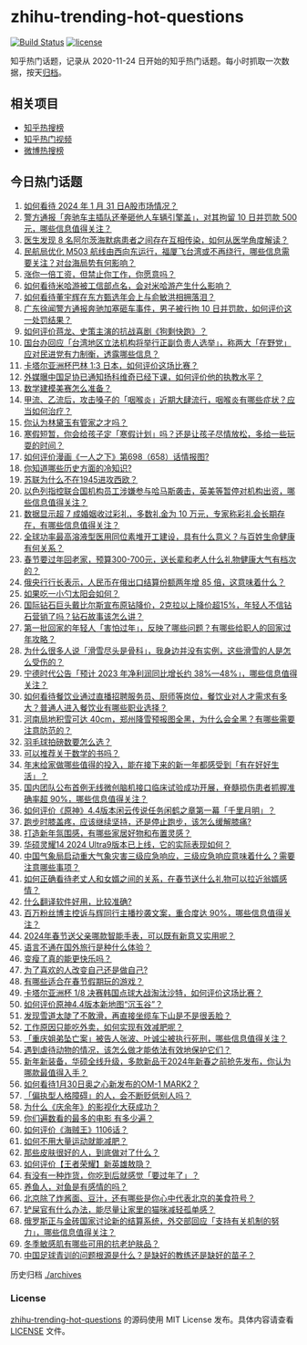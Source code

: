 # zhihu-trending-hot-questions

[![Build Status](https://github.com/justjavac/zhihu-trending-hot-questions/workflows/ci/badge.svg?branch=master)](https://github.com/justjavac/zhihu-trending-hot-questions/actions)
[![license](https://img.shields.io/github/license/justjavac/zhihu-trending-hot-questions)](https://github.com/justjavac/zhihu-trending-hot-questions/blob/master/LICENSE)

知乎热门话题，记录从 2020-11-24
日开始的知乎热门话题。每小时抓取一次数据，按天[归档](./archives)。

## 相关项目

- [知乎热搜榜](https://github.com/justjavac/zhihu-trending-top-search)
- [知乎热门视频](https://github.com/justjavac/zhihu-trending-hot-video)
- [微博热搜榜](https://github.com/justjavac/weibo-trending-hot-search)

## 今日热门话题

<!-- BEGIN -->
<!-- 最后更新时间 Thu Feb 01 2024 03:11:41 GMT+0800 (China Standard Time) -->

1. [如何看待 2024 年 1 月 31 日A股市场情况？](https://www.zhihu.com/question/642108589)
1. [警方通报「奔驰车主插队还拳砸他人车辆引擎盖」，对其拘留 10 日并罚款 500 元，哪些信息值得关注？](https://www.zhihu.com/question/642168679)
1. [医生发现 8 名阿尔茨海默病患者之间存在互相传染，如何从医学角度解读？](https://www.zhihu.com/question/642146793)
1. [民航局优化 M503 航线由西向东运行，福厦飞台湾或不再绕行，哪些信息需要关注？对台海局势有何影响？](https://www.zhihu.com/question/642109655)
1. [涨你一倍工资，但禁止你工作，你愿意吗？](https://www.zhihu.com/question/640502310)
1. [如何看待米哈游被工信部点名，会对米哈游产生什么影响？](https://www.zhihu.com/question/642230825)
1. [如何看待董宇辉在东方甄选年会上与俞敏洪相拥落泪？](https://www.zhihu.com/question/641790363)
1. [广东徐闻警方通报奔驰加塞砸车事件，男子被行拘 10 日并罚款，如何评价这一处罚结果？](https://www.zhihu.com/question/642169785)
1. [如何评价蒋龙、史策主演的抗战喜剧《狗剩快跑》？](https://www.zhihu.com/question/641237574)
1. [国台办回应「台湾地区立法机构将举行正副负责人选举」，称两大「在野党」应对民进党有力制衡，透露哪些信息？](https://www.zhihu.com/question/642122802)
1. [卡塔尔亚洲杯巴林 1:3 日本，如何评价这场比赛？](https://www.zhihu.com/question/642194815)
1. [外媒曝中国足协已通知扬科维奇已经下课，如何评价他的执教水平？](https://www.zhihu.com/question/642179013)
1. [数学建模美赛怎么准备？](https://www.zhihu.com/question/637472226)
1. [甲流、乙流后，攻击嗓子的「咽喉炎」近期大肆流行，咽喉炎有哪些症状？应当如何治疗？](https://www.zhihu.com/question/642174082)
1. [你认为林黛玉有管家之才吗？](https://www.zhihu.com/question/632829659)
1. [寒假短暂，你会给孩子定「寒假计划」吗？还是让孩子尽情放松，多给一些玩耍的时间？](https://www.zhihu.com/question/640846609)
1. [如何评价漫画《一人之下》第698（658）话情报图?](https://www.zhihu.com/question/642170293)
1. [你知道哪些历史方面的冷知识?](https://www.zhihu.com/question/632305510)
1. [苏联为什么不在1945进攻西欧？](https://www.zhihu.com/question/641259605)
1. [以色列指控联合国机构员工涉嫌参与哈马斯袭击，英美等暂停对机构出资，哪些信息值得关注？](https://www.zhihu.com/question/641654125)
1. [数据显示超 7 成婚姻收过彩礼，多数礼金为 10 万元，专家称彩礼会长期存在，有哪些信息值得关注？](https://www.zhihu.com/question/640929052)
1. [全球功率最高溶液型医用同位素堆开工建设，具有什么意义？与百姓生命健康有何关系？](https://www.zhihu.com/question/642046794)
1. [春节要过年回老家，预算300-700元，送长辈和老人什么礼物健康大气有档次的？](https://www.zhihu.com/question/640487049)
1. [俄央行行长表示，人民币在俄出口结算份额两年增 85 倍，这意味着什么？](https://www.zhihu.com/question/641978480)
1. [如果吃一小勺太阳会如何？](https://www.zhihu.com/question/52419881)
1. [国际钻石巨头戴比尔斯宣布原钻降价，2克拉以上降价超15%，年轻人不信钻石营销了吗？钻石故事该怎么讲？](https://www.zhihu.com/question/642108634)
1. [第一批回家的年轻人「害怕过年」，反映了哪些问题？有哪些给职人的回家过年攻略？](https://www.zhihu.com/question/642204909)
1. [为什么很多人说「滑雪尽头是骨科」，我身边并没有实例，这些滑雪的人是怎么受伤的？](https://www.zhihu.com/question/638578540)
1. [宁德时代公告「预计 2023 年净利润同比增长约 38%—48%」，哪些信息值得关注？](https://www.zhihu.com/question/642022948)
1. [如何看待餐饮业通过直播招聘服务员、厨师等岗位，餐饮业对人才需求有多大？普通人进入餐饮业有哪些职业选择？](https://www.zhihu.com/question/642161511)
1. [河南局地积雪可达 40cm，郑州降雪预报图全黑，为什么会全黑？有哪些需要注意防范的？](https://www.zhihu.com/question/642129378)
1. [羽毛球拍磅数要怎么选？](https://www.zhihu.com/question/638601633)
1. [可以推荐关于数学的书吗？](https://www.zhihu.com/question/636818676)
1. [年末给家做哪些值得的投入，能在接下来的新一年都感受到「有在好好生活」？](https://www.zhihu.com/question/636532898)
1. [国内团队公布首例无线微创脑机接口临床试验成功开展，脊髓损伤患者抓握准确率超 90%，哪些信息值得关注？](https://www.zhihu.com/question/642108615)
1. [如何评价《原神》4.4版本闲云传说任务闲鹤之章第一幕「千里月明」？](https://www.zhihu.com/question/642142377)
1. [跑步时膝盖疼，应该继续坚持，还是停止跑步，该怎么缓解膝痛?](https://www.zhihu.com/question/637401236)
1. [打造新年氛围感，有哪些家居好物和布置灵感？](https://www.zhihu.com/question/638707793)
1. [华硕灵耀14 2024 Ultra9版本已上线，它的实际表现如何？](https://www.zhihu.com/question/642176878)
1. [中国气象局启动重大气象灾害三级应急响应，三级应急响应意味着什么？需要注意哪些事项？](https://www.zhihu.com/question/642167342)
1. [如何正确看待老丈人和女婿之间的关系，在春节送什么礼物可以拉近翁婿感情？](https://www.zhihu.com/question/641953421)
1. [什么翻译软件好用，比较准确?](https://www.zhihu.com/question/358756675)
1. [百万粉丝博主控诉与辉同行主播抄袭文案，重合度达 90%，哪些信息值得关注？](https://www.zhihu.com/question/642166175)
1. [2024年春节送父亲哪款智能手表，可以既有新意又实用呢？](https://www.zhihu.com/question/638572685)
1. [语言不通在国外旅行是种什么体验？](https://www.zhihu.com/question/641372506)
1. [变瘦了真的能更快乐吗？](https://www.zhihu.com/question/640076403)
1. [为了喜欢的人改变自己还是做自己?](https://www.zhihu.com/question/636235613)
1. [有哪些适合在春节假期玩的游戏？](https://www.zhihu.com/question/638622672)
1. [卡塔尔亚洲杯 1/8 决赛韩国点球大战淘汰沙特，如何评价这场比赛？](https://www.zhihu.com/question/642077347)
1. [如何评价原神4.4版本新地图“沉玉谷”？](https://www.zhihu.com/question/642133040)
1. [发现雪道太陡了不敢滑，再直接坐缆车下山是不是很丢脸？](https://www.zhihu.com/question/638578721)
1. [工作原因只能吃外卖，如何实现有效减肥呢？](https://www.zhihu.com/question/640627857)
1. [「重庆姐弟坠亡案」被告人张波、叶诚尘被执行死刑，哪些信息值得关注？](https://www.zhihu.com/question/642126655)
1. [遇到虐待动物的情况，该怎么做才能依法有效地保护它们？](https://www.zhihu.com/question/641803922)
1. [新年新装备，华硕全线升级，多款新品于2024年新春之前抢先发布，你认为哪款最值得入手？](https://www.zhihu.com/question/642122778)
1. [如何看待1月30日奥之心新发布的OM-1 MARK2？](https://www.zhihu.com/question/641987986)
1. [「偏执型人格障碍」的人，会不断贬低别人吗？](https://www.zhihu.com/question/640223865)
1. [为什么《庆余年》的影视化大获成功？](https://www.zhihu.com/question/638496086)
1. [你们遍数看的最多的电影 有多少遍？](https://www.zhihu.com/question/623833850)
1. [如何评价《海贼王》1106话？](https://www.zhihu.com/question/641946764)
1. [如何不用大量运动就能减肥？](https://www.zhihu.com/question/638752329)
1. [那些皮肤很好的人，到底做对了什么？](https://www.zhihu.com/question/639595107)
1. [如何评价【王者荣耀】新英雄敖隐？](https://www.zhihu.com/question/642004571)
1. [有没有一种炸货，你吃到后就感觉「要过年了」？](https://www.zhihu.com/question/639053124)
1. [养鱼人，对鱼是有感情的吗？](https://www.zhihu.com/question/639925888)
1. [北京除了炸酱面、豆汁，还有哪些是你心中代表北京的美食符号？](https://www.zhihu.com/question/639792255)
1. [铲屎官有什么办法，能尽量让家里的猫咪减轻孤单感？](https://www.zhihu.com/question/639759431)
1. [俄罗斯正与金砖国家讨论新的结算系统，外交部回应「支持有关机制的努力」，哪些信息值得关注？](https://www.zhihu.com/question/641996476)
1. [冬季敏感肌有哪些可用的抗老护肤品？](https://www.zhihu.com/question/637633399)
1. [中国足球青训的问题根源是什么？是缺好的教练还是缺好的苗子？](https://www.zhihu.com/question/641994474)

<!-- END -->

历史归档 [./archives](./archives)

### License

[zhihu-trending-hot-questions](https://github.com/justjavac/zhihu-trending-hot-questions)
的源码使用 MIT License 发布。具体内容请查看 [LICENSE](./LICENSE) 文件。
